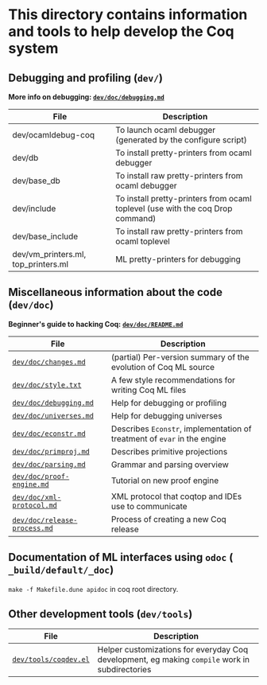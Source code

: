 # This directory contains information and tools to help develop the Coq system


## Debugging and profiling (`dev/`)
**More info on debugging: [`dev/doc/debugging.md`](doc/debugging.md)**

| File | Description |
| ---- | ----------- |
| dev/ocamldebug-coq | To launch ocaml debugger (generated by the configure script) |
| dev/db | To install pretty-printers from ocaml debugger |
| dev/base_db | To install raw pretty-printers from ocaml debugger |
| dev/include | To install pretty-printers from ocaml toplevel (use with the coq Drop command) |
| dev/base_include | To install raw pretty-printers from ocaml toplevel |
| dev/vm_printers.ml, top_printers.ml | ML pretty-printers for debugging |


## Miscellaneous information about the code (`dev/doc`)
**Beginner's guide to hacking Coq: [`dev/doc/README.md`](doc/README.md)**

| File | Description |
| ---- | ----------- |
| [`dev/doc/changes.md`](doc/changes.md) | (partial) Per-version summary of the evolution of Coq ML source |
| [`dev/doc/style.txt`](doc/style.txt) | A few style recommendations for writing Coq ML files |
| [`dev/doc/debugging.md`](doc/debugging.md) | Help for debugging or profiling |
| [`dev/doc/universes.md`](doc/universes.md) |  Help for debugging universes |
| [`dev/doc/econstr.md`](doc/econstr.md) | Describes `Econstr`, implementation of treatment of `evar` in the engine |
| [`dev/doc/primproj.md`](doc/primproj.md) | Describes primitive projections |
| [`dev/doc/parsing.md`](doc/parsing.md) | Grammar and parsing overview |
| [`dev/doc/proof-engine.md`](doc/proof-engine.md) | Tutorial on new proof engine |
| [`dev/doc/xml-protocol.md`](doc/xml-protocol.md) | XML protocol that coqtop and IDEs use to communicate |
| [`dev/doc/release-process.md`](doc/release-process.md) | Process of creating a new Coq release |


## Documentation of ML interfaces using `odoc` ( `_build/default/_doc`)
`make -f Makefile.dune apidoc` in coq root directory.

## Other development tools (`dev/tools`)

| File | Description |
| ---- | ----------- |
| [`dev/tools/coqdev.el`](tools/coqdev.el) | Helper customizations for everyday Coq development, eg making `compile` work in subdirectories
